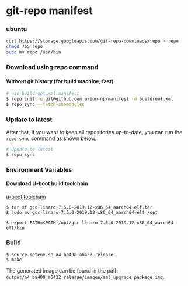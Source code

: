 # git-repo manifest
### ubuntu

```sh
curl https://storage.googleapis.com/git-repo-downloads/repo > repo
chmod 755 repo
sudo mv repo /usr/bin
```

### Download using repo command
#### Without git history (for build machine, fast)
```sh
# use buildroot.xml manifest
$ repo init -u git@github.com:arion-np/manifest -m buildroot.xml
$ repo sync --fetch-submodules
```

### Update to latest

After that, if you want to keep all repositories up-to-date, you can run the `repo sync` command as shown below.

```sh
# Update to latest
$ repo sync
```

### Environment Variables
#### Download U-boot build toolchain
[u-boot toolchain](http://ednanet.synology.me/amlogic/gcc-linaro-7.5.0-2019.12-x86_64_aarch64-elf.tar)

```
$ tar xf gcc-linaro-7.5.0-2019.12-x86_64_aarch64-elf.tar
$ sudo mv gcc-linaro-7.5.0-2019.12-x86_64_aarch64-elf /opt
```
```
$ export PATH=$PATH:/opt/gcc-linaro-7.5.0-2019.12-x86_64_aarch64-elf/bin
```

### Build
```
$ source setenv.sh a4_ba400_a6432_release
$ make
```

The generated image can be found in the path `output/a4_ba400_a6432_release/images/aml_upgrade_package.img`.
